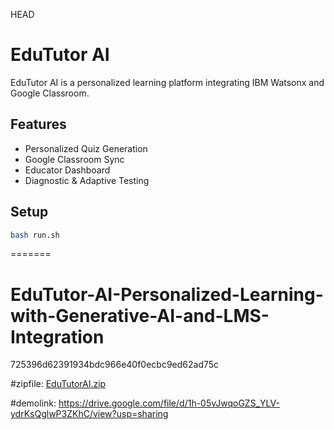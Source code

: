 HEAD
# EduTutor AI

EduTutor AI is a personalized learning platform integrating IBM Watsonx and Google Classroom.

## Features
- Personalized Quiz Generation
- Google Classroom Sync
- Educator Dashboard
- Diagnostic & Adaptive Testing

## Setup
```bash
bash run.sh
```
=======
# EduTutor-AI-Personalized-Learning-with-Generative-AI-and-LMS-Integration
 725396d62391934bdc966e40f0ecbc9ed62ad75c



#zipfile: [EduTutorAI.zip](https://github.com/user-attachments/files/21325237/EduTutorAI.zip)

#demolink: https://drive.google.com/file/d/1h-05vJwqoGZS_YLV-ydrKsQglwP3ZKhC/view?usp=sharing
